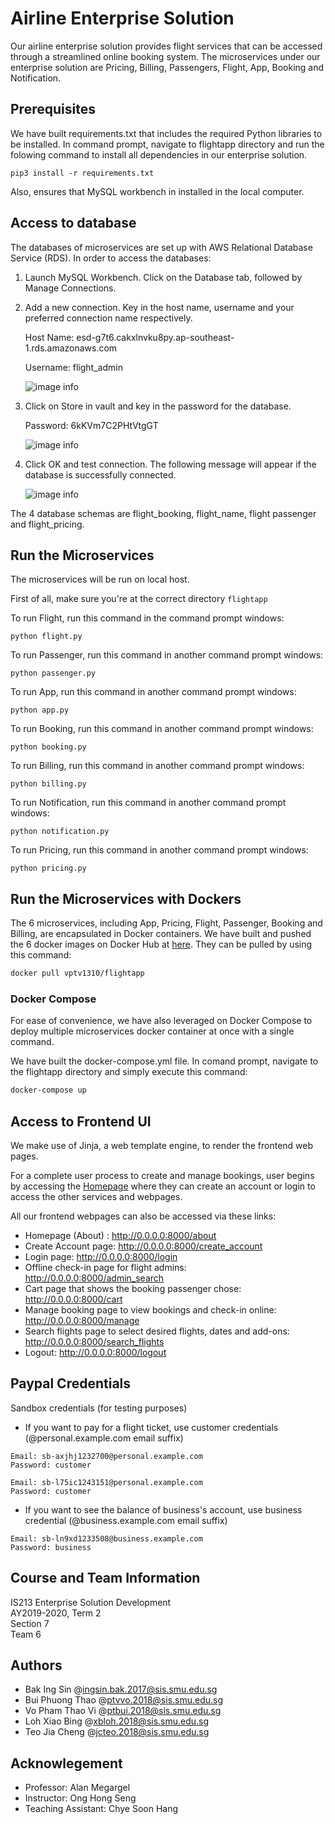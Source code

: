 # Airline Enterprise Solution

Our airline enterprise solution provides flight services that can be accessed through a streamlined online booking system. The microservices under our enterprise solution are Pricing, Billing, Passengers, Flight, App, Booking and Notification.

## Prerequisites
We have built requirements.txt that includes the required Python libraries to be installed. In command prompt, navigate to flightapp directory and run the folowing command to install all dependencies in our enterprise solution.

```
pip3 install -r requirements.txt
```

Also, ensures that MySQL workbench in installed in the local computer.

## Access to database
The databases of microservices are set up with AWS Relational Database Service (RDS). In order to access the databases: 
1. Launch MySQL Workbench. Click on the Database tab, followed by Manage Connections.
2. Add a new connection. Key in the host name, username and your preferred connection name respectively.

    Host Name: esd-g7t6.cakxlnvku8py.ap-southeast-1.rds.amazonaws.com

	Username: flight_admin

	![image info](./pictures/MySQLWorkbench1.png)

3. Click on Store in vault and key in the password for the database. 

   Password: 6kKVm7C2PHtVtgGT

	![image info](./pictures/MySQLWorkbench2.png)

4. Click OK and test connection. The following message will appear if the database is successfully connected. 


	![image info](./pictures/MySQLWorkbench3.png)

The 4 database schemas are flight_booking, flight_name, flight passenger and flight_pricing. 

## Run the Microservices

The microservices will be run on local host. 

First of all, make sure you're at the correct directory 
```flightapp```


To run Flight, run this command in the command prompt windows:
```
python flight.py
```

To run Passenger, run this command in another command prompt windows:
```
python passenger.py
```

To run App, run this command in another command prompt windows:
```
python app.py
```

To run Booking, run this command in another command prompt windows:
```
python booking.py
```

To run Billing, run this command in another command prompt windows:
```
python billing.py
```

To run Notification, run this command in another command prompt windows:
```
python notification.py
```

To run Pricing, run this command in another command prompt windows:
```
python pricing.py
```
## Run the Microservices with Dockers
The 6 microservices, including App, Pricing, Flight, Passenger, Booking and Billing, are encapsulated in Docker containers. We have built and pushed the 6 docker images on Docker Hub at [here](https://hub.docker.com/r/vptv1310/flightapp). They can be pulled by using this command: 
```bash
docker pull vptv1310/flightapp
```

### Docker Compose
For ease of convenience, we have also leveraged on Docker Compose to deploy multiple microservices docker container at once with a single command.

We have built the docker-compose.yml file. In comand prompt, navigate to the flightapp directory and simply execute this command:

```bash
docker-compose up
```

## Access to Frontend UI
We make use of Jinja, a web template engine, to render the frontend web pages. 

For a complete user process to create and manage bookings, user begins by accessing the [Homepage](http://0.0.0.0:8000/about) where they can create an account or login to access the other services and webpages.

All our frontend webpages can also be accessed via these links:
* Homepage (About) : http://0.0.0.0:8000/about
* Create Account page: http://0.0.0.0:8000/create_account
* Login page: http://0.0.0.0:8000/login
* Offline check-in page for flight admins: http://0.0.0.0:8000/admin_search
* Cart page that shows the booking passenger chose: http://0.0.0.0:8000/cart
* Manage booking page to view bookings and check-in online: http://0.0.0.0:8000/manage
* Search flights page to select desired flights, dates and add-ons: http://0.0.0.0:8000/search_flights
* Logout: http://0.0.0.0:8000/logout

## Paypal Credentials

Sandbox credentials (for testing purposes)


* If you want to pay for a flight ticket, use customer credentials (@personal.example.com email suffix)
```
Email: sb-axjhj1232700@personal.example.com
Password: customer
```
```
Email: sb-l75ic1243151@personal.example.com
Password: customer
```

* If you want to see the balance of business's account, use business credential (@business.example.com email suffix)
```	
Email: sb-ln9xd1233508@business.example.com
Password: business
```

## Course and Team Information
IS213 Enterprise Solution Development <br/>
AY2019-2020, Term 2 <br/>
Section 7<br/>
Team 6

## Authors
* Bak Ing Sin @ingsin.bak.2017@sis.smu.edu.sg
* Bui Phuong Thao @ptvvo.2018@sis.smu.edu.sg
* Vo Pham Thao Vi @ptbui.2018@sis.smu.edu.sg  
* Loh Xiao Bing @xbloh.2018@sis.smu.edu.sg  
* Teo Jia Cheng @jcteo.2018@sis.smu.edu.sg

## Acknowlegement
* Professor: Alan Megargel
* Instructor: Ong Hong Seng
* Teaching Assistant: Chye Soon Hang 